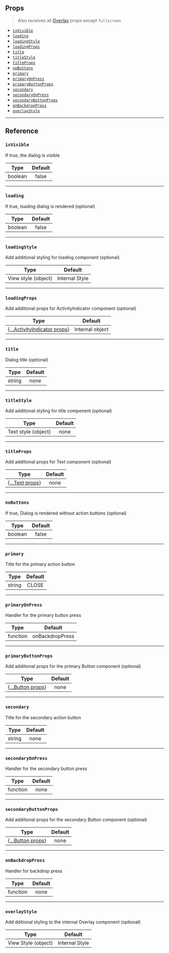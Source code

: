 ## Props

> Also receives all
> [Overlay](https://reactnativeelements.com/docs/overlay#props) props except `fullscreen`

- [`isVisible`](#isvisible)
- [`loading`](#loading)
- [`loadingStyle`](#loadingStyle)
- [`loadingProps`](#loadingProps)
- [`title`](#title)
- [`titleStyle`](#titleStyle)
- [`titleProps`](#titleProps)
- [`noButtons`](#noButtons)
- [`primary`](#primary)
- [`primaryOnPress`](#primaryOnPress)
- [`primaryButtonProps`](#primaryButtonProps)
- [`secondary`](#secondary)
- [`secondaryOnPress`](#secondaryOnPress)
- [`secondaryButtonProps`](#secondaryButtonProps)
- [`onBackdropPress`](#onBackdropPress)
- [`overlayStyle`](#overlayStyle)

---

## Reference

### `isVisible`

If true, the dialog is visible

|  Type   | Default |
| :-----: | :-----: |
| boolean |  false  |

---

### `loading`

If true, loading dialog is rendered (optional)

|  Type   | Default |
| :-----: | :-----: |
| boolean |  false  |

---

### `loadingStyle`

Add additional styling for loading component (optional)

|        Type         |    Default     |
| :-----------------: | :------------: |
| View style (object) | Internal Style |

---

### `loadingProps`

Add additional props for ActivityIndicator component (optional)

|                                         Type                                         |     Default     |
| :----------------------------------------------------------------------------------: | :-------------: |
| {[...ActivityIndicator props](https://reactnative.dev/docs/activityindicator#props)} | Internal object |

---

### `title`

Dialog title (optional)

|  Type  | Default |
| :----: | :-----: |
| string |  none   |

---

### `titleStyle`

Add additional styling for title component (optional)

|        Type         | Default |
| :-----------------: | :-----: |
| Text style (object) |  none   |

---

### `titleProps`

Add additional props for Text component (optional)

|                            Type                            | Default |
| :--------------------------------------------------------: | :-----: |
| {[...Text props](https://reactnative.dev/docs/text#props)} |  none   |

---

### `noButtons`

If true, Dialog is rendered without action buttons (optional)

|  Type   | Default |
| :-----: | :-----: |
| boolean |  false  |

---

### `primary`

Title for the primary action button

|  Type  | Default |
| :----: | :-----: |
| string |  CLOSE  |

---

### `primaryOnPress`

Handler for the primary button press

|   Type   |     Default     |
| :------: | :-------------: |
| function | onBackdropPress |

---

### `primaryButtonProps`

Add additional props for the primary Button component (optional)

|                                  Type                                  | Default |
| :--------------------------------------------------------------------: | :-----: |
| {[...Button props](https://reactnativeelements.com/docs/button#props)} |  none   |

---

### `secondary`

Title for the secondary action button

|  Type  | Default |
| :----: | :-----: |
| string |  none   |

---

### `secondaryOnPress`

Handler for the secondary button press

|   Type   | Default |
| :------: | :-----: |
| function |  none   |

---

### `secondaryButtonProps`

Add additional props for the secondary Button component (optional)

|                                  Type                                  | Default |
| :--------------------------------------------------------------------: | :-----: |
| {[...Button props](https://reactnativeelements.com/docs/button#props)} |  none   |

---

### `onBackdropPress`

Handler for backdrop press

|   Type   | Default |
| :------: | :-----: |
| function |  none   |

---

### `overlayStyle`

Add dditional styling to the internal Overlay component (optional)

|        Type         |    Default     |
| :-----------------: | :------------: |
| View Style (object) | Internal Style |
